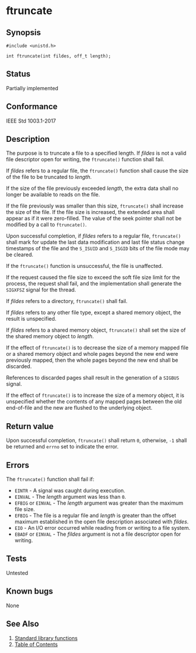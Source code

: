 # ftruncate

## Synopsis

`#include <unistd.h>`

`int ftruncate(int fildes, off_t length);`

## Status

Partially implemented

## Conformance

IEEE Std 1003.1-2017

## Description

The purpose is to truncate a file to a specified length. If _fildes_ is not a valid file descriptor open for writing,
the `ftruncate()` function shall fail.

If _fildes_ refers to a regular file, the `ftruncate()` function shall cause the size of the file to be truncated to
 _length_.

If the size of the file previously exceeded _length_, the extra data shall no longer be available to reads on the file.

If the file previously was smaller than this size, `ftruncate()` shall increase the size of the file. If the file size
is increased, the extended area shall appear as if it were zero-filled. The value of the seek pointer shall not be
modified by a call to `ftruncate()`.

Upon successful completion, if _fildes_ refers to a regular file, `ftruncate()` shall mark for update the last data
modification and last file status change timestamps of the file and the `S_ISUID` and `S_ISGID` bits of the file mode
may be cleared.

If the `ftruncate()` function is unsuccessful, the file is unaffected.

If the request caused the file size to exceed the soft file size limit for the process, the request shall fail, and
the implementation shall generate the `SIGXFSZ` signal for the thread.

If _fildes_ refers to a directory, `ftruncate()` shall fail.

If _fildes_ refers to any other file type, except a shared memory object, the result is unspecified.

If _fildes_ refers to a shared memory object, `ftruncate()` shall set the size of the shared memory object to _length_.

If the effect of `ftruncate()` is to decrease the size of a memory mapped file or a shared memory object and whole pages
beyond the new end were previously mapped, then the whole pages beyond the new end shall be discarded.

References to discarded pages shall result in the generation of a `SIGBUS` signal.

If the effect of `ftruncate()` is to increase the size of a memory object, it is unspecified whether the
contents of any mapped pages between the old end-of-file and the new are flushed to the underlying object.

## Return value

Upon successful completion, `ftruncate()` shall return `0`, otherwise, `-1` shall be returned and `errno`
set to indicate the error.

## Errors

The `ftruncate()` function shall fail if:

* `EINTR` - A signal was caught during execution.
* `EINVAL` - The _length_ argument was less than `0`.
* `EFBIG` or `EINVAL` - The _length_ argument was greater than the maximum file size.
* `EFBIG` - The file is a regular file and _length_ is greater than the offset maximum established in the open file
 description associated with _fildes_.
* `EIO` - An I/O error occurred while reading from or writing to a file system.
* `EBADF` or `EINVAL` - The _fildes_ argument is not a file descriptor open for writing.

## Tests

Untested

## Known bugs

None

## See Also

1. [Standard library functions](../README.md)
2. [Table of Contents](../../../README.md)

